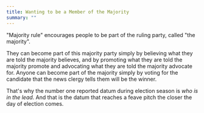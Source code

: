 ```yaml
---
title: Wanting to be a Member of the Majority
summary: ""
---
```

"Majority rule" encourages people to be part of the ruling party, called "the majority".

They can become part of this majority party simply by believing what they are told the majority believes, and by promoting what they are told the majority promote and advocating what they are told the majority advocate for. Anyone can become part of the majority simply by voting for the candidate that the news clergy tells them will be the winner.

That's why the number one reported datum during election season is _who is in the lead_. And that is the datum that reaches a feave pitch the closer the day of election comes.